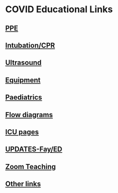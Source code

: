 # COVID Educational Links

## [PPE](ppe.md)

## [Intubation/CPR](intubation.md)

## [Ultrasound](https://www.criticalcare-sonography.com/2020/03/18/features-of-lung-ultrasound-of-covid-19/)

## [Equipment](equipment.md)

## [Paediatrics](paediatrics.md)

## [Flow diagrams](flow.md)

## [ICU pages](icu.md)

## [UPDATES-Fay/ED](prev-updates.md)

## [Zoom Teaching](zoom.md)

## [Other links](other.md)


